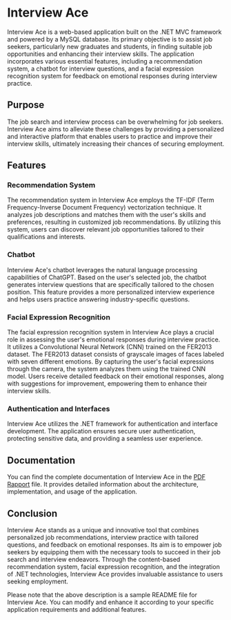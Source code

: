 # Interview Ace

Interview Ace is a web-based application built on the .NET MVC framework and powered by a MySQL database. Its primary objective is to assist job seekers, particularly new graduates and students, in finding suitable job opportunities and enhancing their interview skills. The application incorporates various essential features, including a recommendation system, a chatbot for interview questions, and a facial expression recognition system for feedback on emotional responses during interview practice.

## Purpose

The job search and interview process can be overwhelming for job seekers. Interview Ace aims to alleviate these challenges by providing a personalized and interactive platform that enables users to practice and improve their interview skills, ultimately increasing their chances of securing employment.

## Features

### Recommendation System

The recommendation system in Interview Ace employs the TF-IDF (Term Frequency-Inverse Document Frequency) vectorization technique. It analyzes job descriptions and matches them with the user's skills and preferences, resulting in customized job recommendations. By utilizing this system, users can discover relevant job opportunities tailored to their qualifications and interests.

### Chatbot

Interview Ace's chatbot leverages the natural language processing capabilities of ChatGPT. Based on the user's selected job, the chatbot generates interview questions that are specifically tailored to the chosen position. This feature provides a more personalized interview experience and helps users practice answering industry-specific questions.

### Facial Expression Recognition

The facial expression recognition system in Interview Ace plays a crucial role in assessing the user's emotional responses during interview practice. It utilizes a Convolutional Neural Network (CNN) trained on the FER2013 dataset. The FER2013 dataset consists of grayscale images of faces labeled with seven different emotions. By capturing the user's facial expressions through the camera, the system analyzes them using the trained CNN model. Users receive detailed feedback on their emotional responses, along with suggestions for improvement, empowering them to enhance their interview skills.

### Authentication and Interfaces

Interview Ace utilizes the .NET framework for authentication and interface development. The application ensures secure user authentication, protecting sensitive data, and providing a seamless user experience.

## Documentation

You can find the complete documentation of Interview Ace in the [PDF Rapport](./InterviewAce[3372].pdf) file. It provides detailed information about the architecture, implementation, and usage of the application.

## Conclusion

Interview Ace stands as a unique and innovative tool that combines personalized job recommendations, interview practice with tailored questions, and feedback on emotional responses. Its aim is to empower job seekers by equipping them with the necessary tools to succeed in their job search and interview endeavors. Through the content-based recommendation system, facial expression recognition, and the integration of .NET technologies, Interview Ace provides invaluable assistance to users seeking employment.

Please note that the above description is a sample README file for Interview Ace. You can modify and enhance it according to your specific application requirements and additional features.
